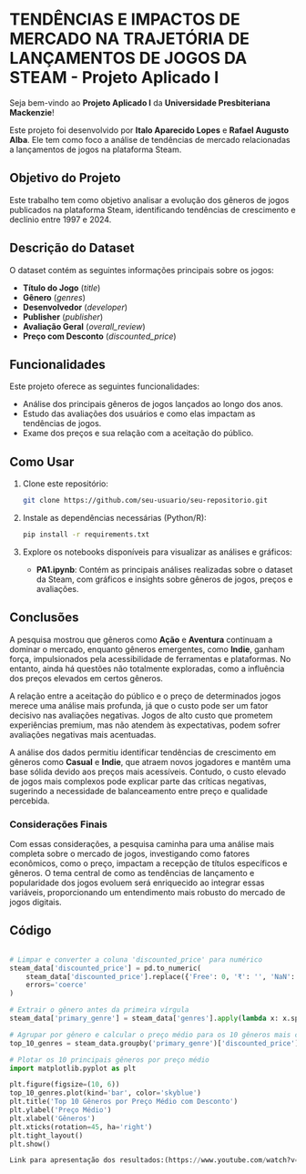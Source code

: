 # TENDÊNCIAS E IMPACTOS DE MERCADO NA TRAJETÓRIA DE LANÇAMENTOS DE JOGOS DA STEAM - Projeto Aplicado I

Seja bem-vindo ao **Projeto Aplicado I** da **Universidade Presbiteriana Mackenzie**!

Este projeto foi desenvolvido por **Italo Aparecido Lopes** e **Rafael Augusto Alba**. Ele tem como foco a análise de tendências de mercado relacionadas a lançamentos de jogos na plataforma Steam.

## Objetivo do Projeto

Este trabalho tem como objetivo analisar a evolução dos gêneros de jogos publicados na plataforma Steam, identificando tendências de crescimento e declínio entre 1997 e 2024.

## Descrição do Dataset

O dataset contém as seguintes informações principais sobre os jogos:

- **Título do Jogo** (*title*)
- **Gênero** (*genres*)
- **Desenvolvedor** (*developer*)
- **Publisher** (*publisher*)
- **Avaliação Geral** (*overall_review*)
- **Preço com Desconto** (*discounted_price*)

## Funcionalidades

Este projeto oferece as seguintes funcionalidades:

- Análise dos principais gêneros de jogos lançados ao longo dos anos.
- Estudo das avaliações dos usuários e como elas impactam as tendências de jogos.
- Exame dos preços e sua relação com a aceitação do público.

## Como Usar

1. Clone este repositório:

    ```bash
    git clone https://github.com/seu-usuario/seu-repositorio.git
    ```

2. Instale as dependências necessárias (Python/R):

    ```bash
    pip install -r requirements.txt
    ```

3. Explore os notebooks disponíveis para visualizar as análises e gráficos:

    - **PA1.ipynb**: Contém as principais análises realizadas sobre o dataset da Steam, com gráficos e insights sobre gêneros de jogos, preços e avaliações.

## Conclusões

A pesquisa mostrou que gêneros como **Ação** e **Aventura** continuam a dominar o mercado, enquanto gêneros emergentes, como **Indie**, ganham força, impulsionados pela acessibilidade de ferramentas e plataformas. No entanto, ainda há questões não totalmente exploradas, como a influência dos preços elevados em certos gêneros. 

A relação entre a aceitação do público e o preço de determinados jogos merece uma análise mais profunda, já que o custo pode ser um fator decisivo nas avaliações negativas. Jogos de alto custo que prometem experiências premium, mas não atendem às expectativas, podem sofrer avaliações negativas mais acentuadas.

A análise dos dados permitiu identificar tendências de crescimento em gêneros como **Casual** e **Indie**, que atraem novos jogadores e mantêm uma base sólida devido aos preços mais acessíveis. Contudo, o custo elevado de jogos mais complexos pode explicar parte das críticas negativas, sugerindo a necessidade de balanceamento entre preço e qualidade percebida.

### Considerações Finais

Com essas considerações, a pesquisa caminha para uma análise mais completa sobre o mercado de jogos, investigando como fatores econômicos, como o preço, impactam a recepção de títulos específicos e gêneros. O tema central de como as tendências de lançamento e popularidade dos jogos evoluem será enriquecido ao integrar essas variáveis, proporcionando um entendimento mais robusto do mercado de jogos digitais.

## Código

```python

# Limpar e converter a coluna 'discounted_price' para numérico
steam_data['discounted_price'] = pd.to_numeric(
    steam_data['discounted_price'].replace({'Free': 0, '₹': '', 'NaN': None}, regex=True),
    errors='coerce'
)

# Extrair o gênero antes da primeira vírgula
steam_data['primary_genre'] = steam_data['genres'].apply(lambda x: x.split(',')[0] if pd.notnull(x) else None)

# Agrupar por gênero e calcular o preço médio para os 10 gêneros mais caros
top_10_genres = steam_data.groupby('primary_genre')['discounted_price'].mean().sort_values(ascending=False).head(10)

# Plotar os 10 principais gêneros por preço médio
import matplotlib.pyplot as plt

plt.figure(figsize=(10, 6))
top_10_genres.plot(kind='bar', color='skyblue')
plt.title('Top 10 Gêneros por Preço Médio com Desconto')
plt.ylabel('Preço Médio')
plt.xlabel('Gêneros')
plt.xticks(rotation=45, ha='right')
plt.tight_layout()
plt.show()

Link para apresentação dos resultados:(https://www.youtube.com/watch?v=rlY_0fVp5js)

